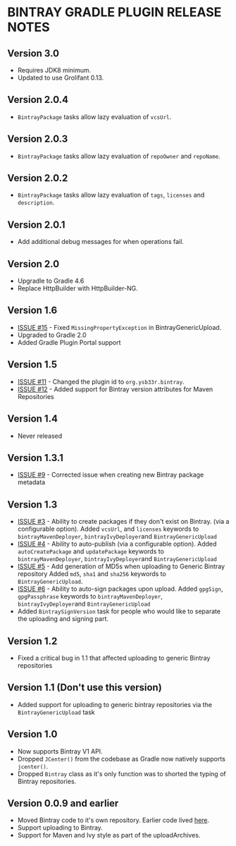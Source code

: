 BINTRAY GRADLE PLUGIN RELEASE NOTES
===================================

## Version 3.0
* Requires JDK8 minimum.
* Updated to use Grolifant 0.13.

## Version 2.0.4
* `BintrayPackage` tasks allow lazy evaluation of `vcsUrl`.

## Version 2.0.3
* `BintrayPackage` tasks allow lazy evaluation of `repoOwner` and `repoName`.

## Version 2.0.2
* `BintrayPackage` tasks allow lazy evaluation of `tags`, `licenses` and `description`.

## Version 2.0.1
* Add additional debug messages for when operations fail.

## Version 2.0
* Upgradle to Gradle 4.6
* Replace HttpBuilder with HttpBuilder-NG.

## Version 1.6
* [ISSUE #15](https://github.com/ysb33r/bintray/issues/15) - Fixed `MissingPropertyException` in BintrayGenericUpload.
* Upgraded to Gradle 2.0
* Added Gradle Plugin Portal support

## Version 1.5
* [ISSUE #11](https://github.com/ysb33r/bintray/issues/11) - Changed the plugin id to ```org.ysb33r.bintray```.
* [ISSUE #12](https://github.com/ysb33r/bintray/issues/12) - Added support for Bintray version attributes for Maven Repositories

## Version 1.4
* Never released

## Version 1.3.1
* [ISSUE #9](https://github.com/ysb33r/bintray/issues/9) - Corrected issue when creating new Bintray package metadata

## Version 1.3
* [ISSUE #3](https://github.com/ysb33r/bintray/issues/3) - Ability to create packages if they don't exist on Bintray. (via a configurable option).
Added ```vcsUrl```, and ```licenses``` keywords to ```bintrayMavenDeployer```, ```bintrayIvyDeployer```and ```BintrayGenericUpload```
* [ISSUE #4](https://github.com/ysb33r/bintray/issues/4) - Ability to auto-publish (via a configurable option).
Added ```autoCreatePackage``` and ```updatePackage``` keywords to ```bintrayMavenDeployer```, ```bintrayIvyDeployer```and ```BintrayGenericUpload```
* [ISSUE #5](https://github.com/ysb33r/bintray/issues/5) - Add generation of MD5s when uploading to Generic Bintray repository
Added ```md5```, ```sha1``` and ```sha256``` keywords to ```BintrayGenericUpload```.
* [ISSUE #6](https://github.com/ysb33r/bintray/issues/6) - Ability to auto-sign packages upon upload.
Added ```gpgSign```, ```gpgPassphrase``` keywords to ```bintrayMavenDeployer```, ```bintrayIvyDeployer```and ```BintrayGenericUpload```
* Added ```BintraySignVersion``` task for people who would like to separate the uploading and signing part.

## Version 1.2
* Fixed a critical bug in 1.1 that affected uploading to generic Bintray repositories

## Version 1.1 (Don't use this version)
* Added support for uploading to generic bintray repositories via the ```BintrayGenericUpload``` task

## Version 1.0
* Now supports Bintray V1 API.
* Dropped ```JCenter()``` from the codebase as Gradle now natively supports ```jcenter()```.
* Dropped ```Bintray``` class as it's only function was to shorted the typing of Bintray repositories.

## Version 0.0.9 and earlier
* Moved Bintray code to it's own repository. Earlier code lived [here](https://github.com/ysb33r/Gradle/tree/RELEASE_0_0_9/bintray).
* Support uploading to Bintray.
* Support for Maven and Ivy style as part of the uploadArchives.
